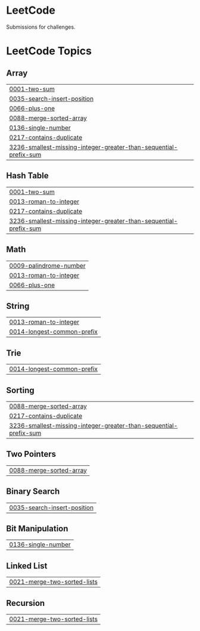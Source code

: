 # LeetCode
Submissions for challenges.

<!---LeetCode Topics Start-->
# LeetCode Topics
## Array
|  |
| ------- |
| [0001-two-sum](https://github.com/onebrownguy/LeetCode/tree/master/0001-two-sum) |
| [0035-search-insert-position](https://github.com/onebrownguy/LeetCode/tree/master/0035-search-insert-position) |
| [0066-plus-one](https://github.com/onebrownguy/LeetCode/tree/master/0066-plus-one) |
| [0088-merge-sorted-array](https://github.com/onebrownguy/LeetCode/tree/master/0088-merge-sorted-array) |
| [0136-single-number](https://github.com/onebrownguy/LeetCode/tree/master/0136-single-number) |
| [0217-contains-duplicate](https://github.com/onebrownguy/LeetCode/tree/master/0217-contains-duplicate) |
| [3236-smallest-missing-integer-greater-than-sequential-prefix-sum](https://github.com/onebrownguy/LeetCode/tree/master/3236-smallest-missing-integer-greater-than-sequential-prefix-sum) |
## Hash Table
|  |
| ------- |
| [0001-two-sum](https://github.com/onebrownguy/LeetCode/tree/master/0001-two-sum) |
| [0013-roman-to-integer](https://github.com/onebrownguy/LeetCode/tree/master/0013-roman-to-integer) |
| [0217-contains-duplicate](https://github.com/onebrownguy/LeetCode/tree/master/0217-contains-duplicate) |
| [3236-smallest-missing-integer-greater-than-sequential-prefix-sum](https://github.com/onebrownguy/LeetCode/tree/master/3236-smallest-missing-integer-greater-than-sequential-prefix-sum) |
## Math
|  |
| ------- |
| [0009-palindrome-number](https://github.com/onebrownguy/LeetCode/tree/master/0009-palindrome-number) |
| [0013-roman-to-integer](https://github.com/onebrownguy/LeetCode/tree/master/0013-roman-to-integer) |
| [0066-plus-one](https://github.com/onebrownguy/LeetCode/tree/master/0066-plus-one) |
## String
|  |
| ------- |
| [0013-roman-to-integer](https://github.com/onebrownguy/LeetCode/tree/master/0013-roman-to-integer) |
| [0014-longest-common-prefix](https://github.com/onebrownguy/LeetCode/tree/master/0014-longest-common-prefix) |
## Trie
|  |
| ------- |
| [0014-longest-common-prefix](https://github.com/onebrownguy/LeetCode/tree/master/0014-longest-common-prefix) |
## Sorting
|  |
| ------- |
| [0088-merge-sorted-array](https://github.com/onebrownguy/LeetCode/tree/master/0088-merge-sorted-array) |
| [0217-contains-duplicate](https://github.com/onebrownguy/LeetCode/tree/master/0217-contains-duplicate) |
| [3236-smallest-missing-integer-greater-than-sequential-prefix-sum](https://github.com/onebrownguy/LeetCode/tree/master/3236-smallest-missing-integer-greater-than-sequential-prefix-sum) |
## Two Pointers
|  |
| ------- |
| [0088-merge-sorted-array](https://github.com/onebrownguy/LeetCode/tree/master/0088-merge-sorted-array) |
## Binary Search
|  |
| ------- |
| [0035-search-insert-position](https://github.com/onebrownguy/LeetCode/tree/master/0035-search-insert-position) |
## Bit Manipulation
|  |
| ------- |
| [0136-single-number](https://github.com/onebrownguy/LeetCode/tree/master/0136-single-number) |
## Linked List
|  |
| ------- |
| [0021-merge-two-sorted-lists](https://github.com/onebrownguy/LeetCode/tree/master/0021-merge-two-sorted-lists) |
## Recursion
|  |
| ------- |
| [0021-merge-two-sorted-lists](https://github.com/onebrownguy/LeetCode/tree/master/0021-merge-two-sorted-lists) |
<!---LeetCode Topics End-->